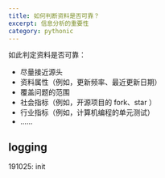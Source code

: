 ```yaml
---
title: 如何判断资料是否可靠？
excerpt: 信息分析的重要性
category: pythonic
---
```


如此判定资料是否可靠：

- 尽量接近源头
- 资料属性（例如，更新频率、最近更新日期）
- 覆盖问题的范围
- 社会指标（例如，开源项目的 fork、star ）
- 行业指标（例如，计算机编程的单元测试）
- ......

## logging

191025: init